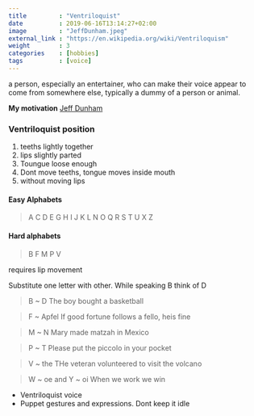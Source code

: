 ```yaml
---
title         : "Ventriloquist"
date          : 2019-06-16T13:14:27+02:00
image         : "JeffDunham.jpeg"
external_link : "https://en.wikipedia.org/wiki/Ventriloquism"
weight        : 3
categories    : [hobbies]
tags          : [voice]
---
```


a person, especially an entertainer, who can make their voice appear to come from somewhere else, typically a dummy of a person or animal.

**My motivation** [Jeff Dunham](https://www.jeffdunham.com/about/)

### Ventriloquist position

1. teeths lightly together
2. lips slightly parted
3. Toungue loose enough
4. Dont move teeths, tongue moves inside mouth
5. without moving lips

#### Easy Alphabets

> A C D E G H I J K L N O Q R S T U X Z

#### Hard alphabets

> B F M P V

requires lip movement

Substitute one letter with other. While speaking B think of D

> B ~ D
> The boy bought a basketball

> F ~ Apfel
> If good fortune follows a fello, heis fine

> M ~ N
> Mary made matzah in Mexico

> P ~ T
> Please put the piccolo in your pocket

> V ~ the
> THe veteran volunteered to visit the volcano

> W ~ oe and Y ~ oi
> When we work we win

* Ventriloquist voice
* Puppet gestures and expressions. Dont keep it idle



